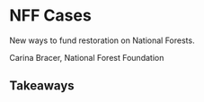 # NFF Cases
New ways to fund restoration on National Forests.

Carina Bracer, National Forest Foundation

## Takeaways
